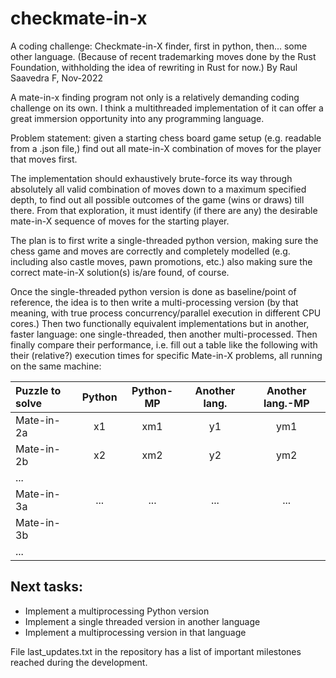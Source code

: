 # checkmate-in-x
A coding challenge: Checkmate-in-X finder, first in python, then... some other
language. (Because of recent trademarking moves done by the Rust Foundation,
withholding the idea of rewriting in Rust for now.)
By Raul Saavedra F, Nov-2022

A mate-in-x finding program not only is a relatively demanding coding
challenge on its own. I think a multithreaded implementation of it can
offer a great immersion opportunity into any programming language.

Problem statement: given a starting chess board game setup (e.g.
readable from a .json file,) find out all mate-in-X combination of
moves for the player that moves first.

The implementation should exhaustively brute-force its way through
absolutely all valid combination of moves down to a maximum specified depth,
to find out all possible outcomes of the game (wins or draws) till there.
From that exploration, it must identify (if there are any) the desirable
mate-in-X sequence of moves for the starting player.

The plan is to first write a single-threaded python version, making sure
the chess game and moves are correctly and completely modelled (e.g.
including also castle moves, pawn promotions, etc.) also making sure 
the correct mate-in-X solution(s) is/are found, of course.

Once the single-threaded python version is done as baseline/point of reference, 
the idea is to then write a multi-processing version (by that meaning, with true
process concurrency/parallel execution in different CPU cores.) Then two
functionally equivalent implementations but in another, faster language:
one single-threaded, then another multi-processed. Then finally compare their
performance, i.e. fill out a table like the following with their (relative?)
execution times for specific Mate-in-X problems, all running on the same machine:


|  Puzzle to solve   | Python | Python-MP | Another lang. | Another lang.-MP |
|:-----------|:------:|:---------:|:----:|:-------:|
| Mate-in-2a | x1     | xm1       | y1   | ym1     |
| Mate-in-2b | x2     | xm2       | y2   | ym2     |
| ...        | | | | |
| Mate-in-3a | ... | ... | ... | ... |
| Mate-in-3b | | | | |
| ...        | | | | |

## Next tasks:
- Implement a multiprocessing Python version
- Implement a single threaded version in another language
- Implement a multiprocessing version in that language

File last_updates.txt in the repository has a list of important milestones reached 
during the development.
